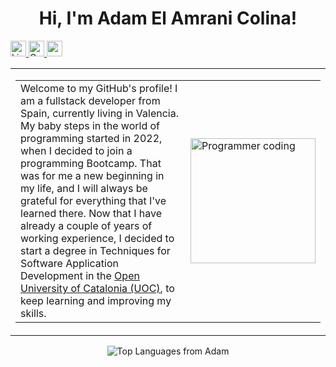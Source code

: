 <!--<img src="https://img.freepik.com/free-vector/cartoon-working-day-scene-illustration_52683-62609.jpg?w=1380&t=st=1701284226~exp=1701284826~hmac=c87656d49a6a241f230cfc2567d111b1df6abfc3a46e74e2774c6789dad8b356" height="200px"> --->

<div align="center">
  <h1>Hi, I'm Adam El Amrani Colina!</h1>
</div>

<div>
  <a href="https://linkedin.com/in/adam-elamrani">
    <img align="bottom" src="https://img.shields.io/badge/LinkedIn-blue?style=for-the-badge&logo=linkedin&logoColor=white" height="25px"  alt="LinkedIn Badge"/>
  </a>
  <a href="mailto:adam@adamelamrani.com">
    <img src="https://img.shields.io/badge/Gmail-white?style=for-the-badge&logo=gmail&logoColor=red" height="25px" alt="Gmail Badge"/>
  </a>
  <img src="https://komarev.com/ghpvc/?username=adamelamrani&style=flat-square&color=blue" height="25px"  alt=""/>
</div>

<table align="center" border="0" width="40%">
    <td width="50%">
      <table align="center" width="100%">
        <tr align="center">
          <td align="start">Welcome to my GitHub's profile! I am a fullstack developer from Spain, currently living in Valencia. My baby steps in the world of programming started in 2022, when I decided to join a programming Bootcamp.
            That was for me a new beginning in my life, and I will always be grateful for everything that I've learned there.
            Now that I have already a couple of years of working experience, I decided to start a degree in Techniques for Software Application Development in the <a href="https://uoc.edu" target="_blank">Open University of Catalonia (UOC)</a>, to keep learning and improving my skills.</td>
          <td align="start" width="200px"><img src="https://media.giphy.com/media/jdPMeyv9rn0hZHh8n9/giphy.gif" alt="Programmer coding" height="200"/></td>
        </tr>
      </table>
    </td>
</table>

<div align="center">
  <img src="https://github-readme-stats.vercel.app/api/top-langs/?username=anuraghazra&layout=compact" alt="Top Languages from Adam" title="Top Languages" />
</div>

<!--
**adamelamrani/adamelamrani** is a ✨ _special_ ✨ repository because its `README.md` (this file) appears on your GitHub profile.

Here are some ideas to get you started:

- 🔭 I’m currently working on ...
- 🌱 I’m currently learning ...
- 👯 I’m looking to collaborate on ...
- 🤔 I’m looking for help with ...
- 💬 Ask me about ...
- 📫 How to reach me: ...
- 😄 Pronouns: ...
- ⚡ Fun fact: ...
  -->
